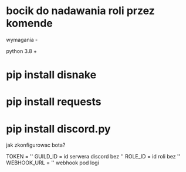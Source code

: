 # bocik do nadawania roli przez komende 


wymagania -

python 3.8 + 

# pip install disnake
# pip install requests
# pip install discord.py


jak zkonfigurowac bota?

TOKEN = ''
GUILD_ID =  id serwera discord bez ''
ROLE_ID =   id roli bez ''
WEBHOOK_URL = ''  webhook pod logi 



